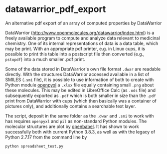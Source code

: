 # datawarrior_pdf_export
An alternative pdf export of an array of computed properties by DataWarrior

DataWarrior (http://www.openmolecules.org/datawarrior/index.html) is a freely
available program to compute and analyze data relevant to medicinal chemistry.
One of its internal representations of data is a data table, which may be print.
With an appropriate pdf printer, e.g. in Linux cups, it is possible to print
this table into a postscript file then converted (e.g., `pstopdf`) into a much
smaller .pdf print.

Some of the data stored in DataWarrior's own file format `.dwar` are readable
directly.  With the structures DataWarrior accessed available in a list of
SMILES (`.smi` file), it is possible to use information of both to create with
Python module [openpyxl](https://openpyxl.readthedocs.io/en/stable/) a `.xlsx`
file equally containing small `.png` about these molecules.  This may be edited
in LibreOffice Calc (as `.ods` file) and subsequently exported as `.pdf` which
is both smaller in size than the `.pdf` print from DataWarrior with cups (which
then basically was a container of pictures only), and additionally contains a
searchable text layer.

The script, deposit in the same folder as the `.dwar` and  `.smi` to work with
has requires `openpyxl` and `pil` as non-standard Python modules.  The molecular
structures are plot by [openbabel](www.openbabel.org).  It has shown to work
successfully both with current Python 3.8.3, as well as with the legacy of
Python 2.7.17 from the command line by

`python spreadsheet_test.py`
